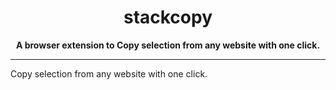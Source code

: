<h1 align="center">stackcopy</h1>

<div align="center">
  <strong>A browser extension to Copy selection from any website with one click.</strong>
</div>

_______________________________________________________

Copy selection from any website with one click.